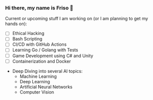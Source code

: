 ### Hi there, my name is Friso 👋

<!--
**FOehlschlaeger/FOehlschlaeger** is a ✨ _special_ ✨ repository because its `README.md` (this file) appears on your GitHub profile.

Here are some ideas to get you started:

- 🔭 I’m currently working on ...
- 🌱 I’m currently learning ...
- 👯 I’m looking to collaborate on ...
- 🤔 I’m looking for help with ...
- 💬 Ask me about ...
- 📫 How to reach me: ...
- 😄 Pronouns: ...
- ⚡ Fun fact: ...
-->

Current or upcoming stuff I am working on (or I am planning to get my hands on):
- [ ] Ethical Hacking
- [ ] Bash Scripting
- [ ] CI/CD with GitHub Actions
- [ ] Learning Go / Golang with Tests
- [ ] Game Development using C# and Unity
- [ ] Containerization and Docker
- Deep Diving into several AI topics:
  - Machine Learning
  - Deep Learning
  - Artificial Neural Networks
  - Computer Vision
